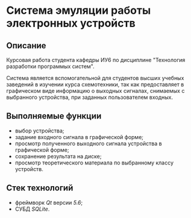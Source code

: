 # Система эмуляции работы электронных устройств

## Описание
Курсовая работа студента кафедры ИУ6 по дисциплине "Технология разработки программых систем".

Cистема является вспомогательной для студентов высших учебных заведений в изучении курса схемотехники, так как предоставляет в графическом виде информацию о выходных сигналах, снимаемых с выбранного устройства, при заданных пользователем входных.

## Выполняемые функции
- выбор устройства;
- задание входного сигнала в графической форме;
- просмотр полученного выходного сигнала устройства в графической форме;
- сохранение результата на диске;
- просмотр теоретического материала по выбранному классу устройств.

## Стек технологий
- фреймворк *Qt* версии *5.6*;
- СУБД *SQLite*.
